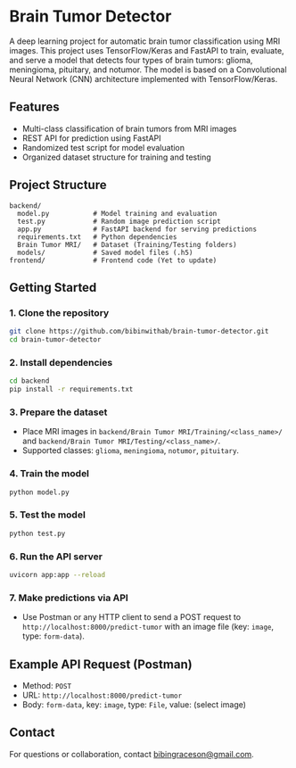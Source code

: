 # Brain Tumor Detector

A deep learning project for automatic brain tumor classification using MRI images. This project uses TensorFlow/Keras and FastAPI to train, evaluate, and serve a model that detects four types of brain tumors: glioma, meningioma, pituitary, and notumor. The model is based on a Convolutional Neural Network (CNN) architecture implemented with TensorFlow/Keras.

## Features

- Multi-class classification of brain tumors from MRI images
- REST API for prediction using FastAPI
- Randomized test script for model evaluation
- Organized dataset structure for training and testing

## Project Structure

```
backend/
  model.py           # Model training and evaluation
  test.py            # Random image prediction script
  app.py             # FastAPI backend for serving predictions
  requirements.txt   # Python dependencies
  Brain Tumor MRI/   # Dataset (Training/Testing folders)
  models/            # Saved model files (.h5)
frontend/            # Frontend code (Yet to update)
```

## Getting Started

### 1. Clone the repository

```sh
git clone https://github.com/bibinwithab/brain-tumor-detector.git
cd brain-tumor-detector
```

### 2. Install dependencies

```sh
cd backend
pip install -r requirements.txt
```

### 3. Prepare the dataset

- Place MRI images in `backend/Brain Tumor MRI/Training/<class_name>/` and `backend/Brain Tumor MRI/Testing/<class_name>/`.
- Supported classes: `glioma`, `meningioma`, `notumor`, `pituitary`.

### 4. Train the model

```sh
python model.py
```

### 5. Test the model

```sh
python test.py
```

### 6. Run the API server

```sh
uvicorn app:app --reload
```

### 7. Make predictions via API

- Use Postman or any HTTP client to send a POST request to `http://localhost:8000/predict-tumor` with an image file (key: `image`, type: `form-data`).

## Example API Request (Postman)

- Method: `POST`
- URL: `http://localhost:8000/predict-tumor`
- Body: `form-data`, key: `image`, type: `File`, value: (select image)

## Contact

For questions or collaboration, contact [bibingraceson@gmail.com](mailto:bibingraceson@gmail.com).
